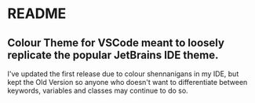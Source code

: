# README
## Colour Theme for VSCode meant to loosely replicate the popular JetBrains IDE theme.

I've updated the first release due to colour shennanigans in my IDE, but kept the Old Version so anyone who doesn't want to differentiate between keywords, variables and classes may continue to do so.

